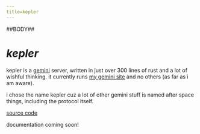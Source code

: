 ```yaml
---
title=kepler
---
```

##BODY##

# *kepler*

kepler is a [gemini](https://gemini.circumlunar.space/) server, written in just over 300 lines of rust and a lot of wishful thinking.
it currently runs [my gemini site](gemini://ambylastname.xyz/) and no others (as far as i am aware).

i chose the name kepler cuz a lot of other gemini stuff is named after space things, including the protocol itself.

[source code](https://github.com/ambyshframber/kepler)

documentation coming soon!
